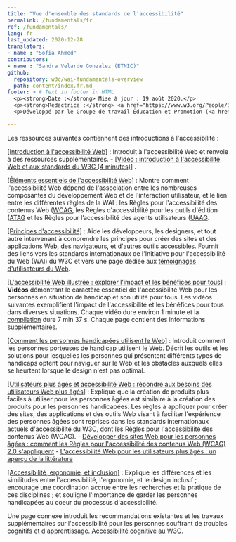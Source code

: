 ```yaml
---
title: "Vue d'ensemble des standards de l'accessibilité"
permalink: /fundamentals/fr
ref: /fundamentals/
lang: fr
last_updated: 2020-12-28
translators:
- name : "Sofia Ahmed"
contributors:
- name : "Sandra Velarde Gonzalez (ETNIC)"
github:
  repository: w3c/wai-fundamentals-overview
  path: content/index.fr.md
footer: > # Text in footer in HTML
  <p><strong>Date :</strong> Mise à jour : 19 août 2020.</p>
  <p><strong>Rédactrice :</strong> <a href="https://www.w3.org/People/Shawn/">Shawn Lawton Henry</a>.</p>
  <p>Développé par le Groupe de travail Éducation et Promotion (<a href="http://www.w3.org/WAI/EO/">EOWG</a>).</p>

---
```


Les ressources suivantes contiennent des introductions à l'accessibilité :

[[Introduction à l'accessibilité Web]](/fundamentals/accessibility-intro/)
:   Introduit à l'accessibilité Web et renvoie à des ressources supplémentaires.
    -   [[Vidéo : introduction à l'accessibilité Web et aux standards du W3C (4 minutes)]](/videos/standards-and-benefits/) .

[[Éléments essentiels de l'accessibilité Web]](/fundamentals/components/)
:   Montre comment l'accessibilité Web dépend de l'association entre les nombreuses composantes du développement Web et de l'interaction utilisateur, et le lien entre les différentes règles de la WAI : les Règles pour l'accessibilité des contenus Web ([WCAG](/standards-guidelines/wcag/), les Règles d'accessibilité pour les outils d'édition ([ATAG](/standards-guidelines/atag/) et les Règles pour l’accessibilité des agents utilisateurs ([UAAG](/standards-guidelines/uaag/).  

[[Principes d'accessibilité]](/fundamentals/accessibility-principles/)
:   Aide les développeurs, les designers, et tout autre intervenant à comprendre les principes pour créer des sites et des applications Web, des navigateurs, et d'autres outils accessibles. Fournit des liens vers les standards internationaux de l'Initiative pour l'accessibilité du Web (WAI) du W3C et vers une page dédiée aux [témoignages d'utilisateurs du Web](/people-use-web/user-stories/).

[[L'accessibilité Web illustrée : explorer l'impact et les bénéfices pour tous]](/perspective-videos/)
:   **Vidéos** démontrant le caractère essentiel de l'accessibilité Web pour les personnes en situation de handicap et son utilité pour tous. Les vidéos suivantes exemplifient l'impact de l'accessibilité et les bénéfices pour tous dans diverses situations. Chaque vidéo dure environ 1 minute et la [compilation](https://www.youtube.com/watch?v=3f31oufqFSM) dure 7 min 37 s. Chaque page contient des informations supplémentaires.

[[Comment les personnes handicapées utilisent le Web]](/people-use-web/)
:   Introduit comment les personnes porteuses de handicap utilisent le Web. Décrit les outils et les solutions pour lesquelles les personnes qui présentent différents types de handicaps optent pour naviguer sur le Web et les obstacles auxquels elles se heurtent lorsque le design n'est pas optimal.

[[Utilisateurs plus âgés et accessibilité Web : répondre aux besoins des utilisateurs Web plus âgés]](/older-users/)
:   Explique que la création de produits plus faciles à utiliser pour les personnes âgées est similaire à la création des produits pour les personnes handicapées. Les règles à appliquer pour créer des sites, des applications et des outils Web visant à faciliter l'expérience des personnes âgées sont reprises dans les standards internationaux actuels d'accessibilité  du W3C, dont les Règles pour l'accessibilité des contenus Web (WCAG).
    -   [Développer des sites Web pour les personnes âgées : comment les Règles pour l'accessibilité des contenus Web (WCAG) 2.0 s'appliquent](https://www.w3.org/WAI/older-users/developing/)
    -   [L'accessibilité Web pour les utilisateurs plus âgés : un aperçu de la littérature](https://www.w3.org/WAI/older-users/literature/)

[[Accessibilité, ergonomie, et inclusion]](/fundamentals/accessibility-usability-inclusion/)
:   Explique les différences et les similitudes entre l'accessibilité, l'ergonomie, et le design inclusif ; encourage une coordination accrue entre les recherches et la pratique de ces disciplines ; et souligne l'importance de garder les personnes handicapées au coeur du processus d'accessibilité.

Une page connexe introduit les recommandations existantes et les travaux supplémentaires sur l'accessibilité pour les personnes souffrant de troubles cognitifs et d'apprentissage. [Accessibilité cognitive au W3C](https://www.w3.org/WAI/cognitive/).
